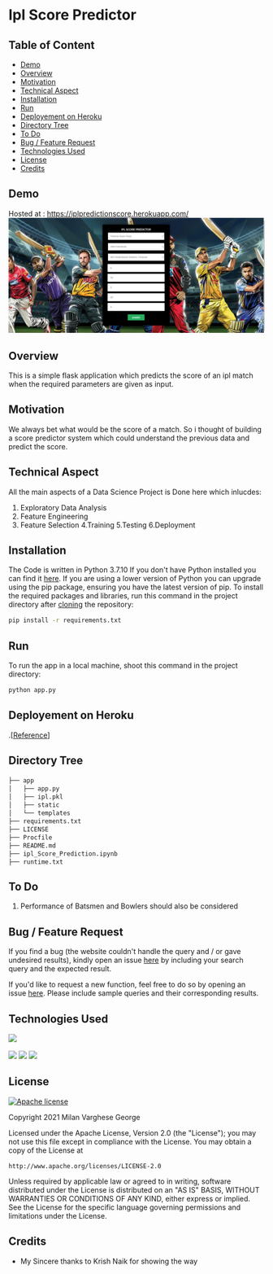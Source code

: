 # Ipl Score Predictor

## Table of Content
  * [Demo](#demo)
  * [Overview](#overview)
  * [Motivation](#motivation)
  * [Technical Aspect](#technical-aspect)
  * [Installation](#installation)
  * [Run](#run)
  * [Deployement on Heroku](#deployement-on-heroku)
  * [Directory Tree](#directory-tree)
  * [To Do](#to-do)
  * [Bug / Feature Request](#bug---feature-request)
  * [Technologies Used](#technologies-used)
  * [License](#license)
  * [Credits](#credits)
  


## Demo
Hosted at : https://iplpredictionscore.herokuapp.com/
[![](https://github.com/milangeorge2000/Ipl_Score_Prediction/blob/master/static/Screenshot%20(59).png?raw=true)](https://github.com/milangeorge2000/Mammootty_Mohanlal_Classifier/blob/main/static/d3b760c1-857b-48fa-bf96-f53ef273b9c9.jpg?raw=true)

## Overview
This is a simple flask application which predicts the score of an ipl match when the required parameters are given as input.

## Motivation
We always bet what would be the score of a match. So i thought of building a score predictor system which could understand the previous data and predict the score.

## Technical Aspect
All the main aspects of a Data Science Project is Done here which inlucdes:
1. Exploratory Data Analysis
2. Feature Engineering
3. Feature Selection
4.Training
5.Testing
6.Deployment

## Installation
The Code is written in Python 3.7.10 If you don't have Python installed you can find it [here](https://www.python.org/downloads/). If you are using a lower version of Python you can upgrade using the pip package, ensuring you have the latest version of pip. To install the required packages and libraries, run this command in the project directory after [cloning](https://www.howtogeek.com/451360/how-to-clone-a-github-repository/) the repository:
```bash
pip install -r requirements.txt
```

## Run

To run the app in a local machine, shoot this command in the project directory:
```bash
python app.py
```

## Deployement on Heroku
.[[Reference](https://medium.com/@nutanbhogendrasharma/deploy-machine-learning-model-with-flask-on-heroku-cd079b692b1d)]

## Directory Tree 
```
├── app 
│   ├── app.py
│   ├── ipl.pkl
│   ├── static
│   └── templates
├── requirements.txt
├── LICENSE
├── Procfile
├── README.md
├── ipl_Score_Prediction.ipynb
├── runtime.txt
```

## To Do
1. Performance of Batsmen and Bowlers should also be considered


## Bug / Feature Request
If you find a bug (the website couldn't handle the query and / or gave undesired results), kindly open an issue [here](https://github.com/milangeorge2000/Ipl_Score_Prediction/issues) by including your search query and the expected result.

If you'd like to request a new function, feel free to do so by opening an issue [here](https://github.com/milangeorge2000/tinkerhub/issues/new). Please include sample queries and their corresponding results.

## Technologies Used
![](https://forthebadge.com/images/badges/made-with-python.svg)

[<img target="_blank" src="https://miro.medium.com/max/1258/1*_HoMKjrWahRiI-JmwYW6zg.png" width=200>](https://scikit-learn.org/stable/) [<img target="_blank" src="https://flask.palletsprojects.com/en/1.1.x/_images/flask-logo.png" width=150>](https://flask.palletsprojects.com/en/1.1.x/) [<img target="_blank" src="https://camo.githubusercontent.com/065f065d12a6ba6b2cfcff767aaafd438a7ed5ae615e3ac39051c022cebaa698/68747470733a2f2f63646e2e776f726c64766563746f726c6f676f2e636f6d2f6c6f676f732f6865726f6b752d312e737667" width=200>](https://www.heroku.com/)

## License
[![Apache license](https://img.shields.io/badge/license-apache-blue?style=for-the-badge&logo=appveyor)](http://www.apache.org/licenses/LICENSE-2.0e)

Copyright 2021 Milan Varghese George

Licensed under the Apache License, Version 2.0 (the "License");
you may not use this file except in compliance with the License.
You may obtain a copy of the License at

    http://www.apache.org/licenses/LICENSE-2.0

Unless required by applicable law or agreed to in writing, software
distributed under the License is distributed on an "AS IS" BASIS,
WITHOUT WARRANTIES OR CONDITIONS OF ANY KIND, either express or implied.
See the License for the specific language governing permissions and
limitations under the License.

## Credits
- My Sincere thanks to Krish Naik for showing the way
